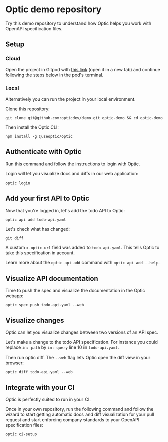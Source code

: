 # Optic demo repository
Try this demo repository to understand how Optic helps you work with OpenAPI specification files.

## Setup
### Cloud
Open the project in Gitpod with [this link](https://gitpod.io/#https://github.com/opticdev/demo) (open it in a new tab) and continue following the steps below in the pod's terminal.

### Local
Alternatively you can run the project in your local environment.

Clone this repository:
```
git clone git@github.com:opticdev/demo.git optic-demo && cd optic-demo
```

Then install the Optic CLI:
```
npm install -g @useoptic/optic
```

## Authenticate with Optic
Run this command and follow the instructions to login with Optic.

Login will let you visualize docs and diffs in our web application:
```
optic login
```

## Add your first API to Optic
Now that you're logged in, let's add the todo API to Optic:
```
optic api add todo-api.yaml
```

Let's check what has changed:
```
git diff
```

A custom `x-optic-url` field was added to `todo-api.yaml`.
This tells Optic to take this specification in account.

Learn more about the `optic api add` command with `optic api add --help`.

## Visualize API documentation
Time to push the spec and visualize the documentation in the Optic webapp:
```
optic spec push todo-api.yaml --web
```

## Visualize changes
Optic can let you visualize changes between two versions of an API spec.

Let's make a change to the todo API specification. For instance you could replace `in: path` by `in: query` line 10 in `todo-api.yaml`.

Then run optic diff. The `--web` flag lets Optic open the diff view in your browser:
```
optic diff todo-api.yaml --web
```

## Integrate with your CI
Optic is perfectly suited to run in your CI.

Once in your own repository, run the following command and follow the wizard to start getting automatic docs and diff visualization for your pull request and start enforcing company standards to your OpenAPI specification files:
```
optic ci-setup
```
